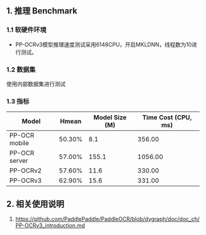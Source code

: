 ## 1. 推理 Benchmark

### 1.1 软硬件环境

* PP-OCRv3模型推理速度测试采用6148CPU，开启MKLDNN，线程数为10进行测试。

### 1.2 数据集
使用内部数据集进行测试

### 1.3 指标


| Model | Hmean |  Model Size (M) | Time Cost (CPU, ms) |
|-----|-----|--------|----|
| PP-OCR mobile | 50.30% | 8.1 | 356.00  |
| PP-OCR server | 57.00% | 155.1 | 1056.00 |
| PP-OCRv2 | 57.60% | 11.6 | 330.00 |
| PP-OCRv3 | 62.90% | 15.6 | 331.00 |


## 2. 相关使用说明
1. https://github.com/PaddlePaddle/PaddleOCR/blob/dygraph/doc/doc_ch/PP-OCRv3_introduction.md
